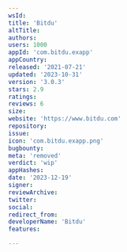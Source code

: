 ```yaml
---
wsId: 
title: 'Bitdu'
altTitle: 
authors: 
users: 1000
appId: 'com.bitdu.exapp'
appCountry: 
released: '2021-07-21'
updated: '2023-10-31'
version: '3.0.3'
stars: 2.9
ratings: 
reviews: 6
size: 
website: 'https://www.bitdu.com'
repository: 
issue: 
icon: 'com.bitdu.exapp.png'
bugbounty: 
meta: 'removed'
verdict: 'wip'
appHashes: 
date: '2023-12-19'
signer: 
reviewArchive: 
twitter: 
social: 
redirect_from: 
developerName: 'Bitdu'
features: 

---
```


